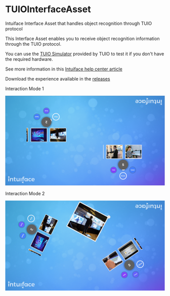 # TUIOInterfaceAsset
Intuiface Interface Asset that handles object recognition through TUIO protocol

This Interface Asset enables you to receive object recognition information through the TUIO protocol. 

You can use the [TUIO Simulator](https://www.tuio.org/?software) provided by TUIO to test it if you don't have the required hardware. 

See more information in this [Intuiface help center article](https://support.intuiface.com/hc/en-us/articles/360007432151-Using-tangible-objects)

Download the experience available in the [releases](https://github.com/intuiface/TUIOInterfaceAsset/releases)

Interaction Mode 1

![Demo Mode 1](resources/demoXP-mode1.png)

Interaction Mode 2

![Demo Mode 2](resources/demoXP-mode2.png)
